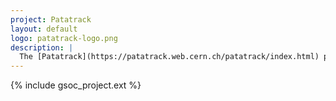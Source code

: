 ```yaml
---
project: Patatrack
layout: default
logo: patatrack-logo.png
description: |
  The [Patatrack](https://patatrack.web.cern.ch/patatrack/index.html) project started in 2016 by a group of people with various area of expertise, such as software optimization, heterogeneous computing, track reconstruction and High Level Trigger (HLT) at the CMS experiment at CERN. The goal was to demonstrate that part of the HLT reconstruction could be efficiently offloaded on machines equipped with GPUs for parallel execution. Nowadays, Patatrack developments have been integrated into the CMS software for event reconstruction and the project focuses on the exploration of innovative software and hardware technologies to bring smart software closer to the detector read-out at CERN experiments.
---
```


{% include gsoc_project.ext %}
